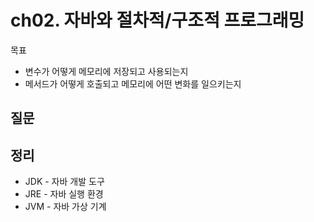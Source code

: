# ch02. 자바와 절차적/구조적 프로그래밍
목표
- 변수가 어떻게 메모리에 저장되고 사용되는지
- 메서드가 어떻게 호출되고 메모리에 어떤 변화를 일으키는지

## 질문

## 정리
* JDK - 자바 개발 도구
* JRE - 자바 실행 환경
* JVM - 자바 가상 기계

